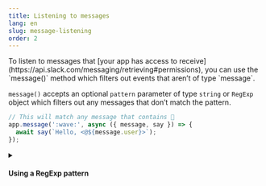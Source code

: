 ```yaml
---
title: Listening to messages
lang: en
slug: message-listening
order: 2
---
```


<div class="section-content">
To listen to messages that [your app has access to receive](https://api.slack.com/messaging/retrieving#permissions), you can use the `message()` method which filters out events that aren’t of type `message`.

`message()` accepts an optional `pattern` parameter of type `string` or `RegExp` object which filters out any messages that don’t match the pattern.
</div>

```javascript
// This will match any message that contains 👋
app.message(':wave:', async ({ message, say }) => {
  await say(`Hello, <@${message.user}>`);
});
```

<details class="secondary-wrapper">
<summary class="section-head" markdown="0">
<h4 class="section-head">Using a RegExp pattern</h4>
</summary>

<div class="secondary-content" markdown="0">
A RegExp pattern can be used instead of a string for more granular matching.

All of the results of the RegExp match will be in `context.matches`.
</div>

```javascript
app.message(/^(hi|hello|hey).*/, async ({ context, say }) => {
  // RegExp matches are inside of context.matches
  const greeting = context.matches[0];

  await say(`${greeting}, how are you?`);
});
```

</details>
